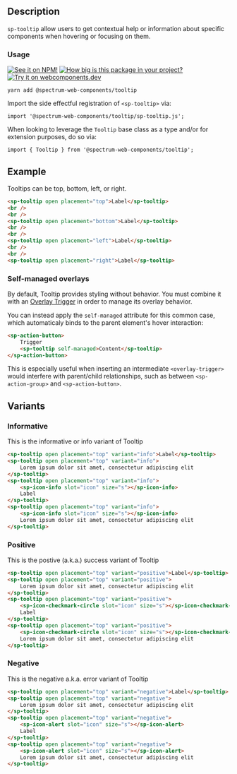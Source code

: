 ## Description

`sp-tooltip` allow users to get contextual help or information about specific components when hovering or focusing on them.

### Usage

[![See it on NPM!](https://img.shields.io/npm/v/@spectrum-web-components/tooltip?style=for-the-badge)](https://www.npmjs.com/package/@spectrum-web-components/tooltip)
[![How big is this package in your project?](https://img.shields.io/bundlephobia/minzip/@spectrum-web-components/tooltip?style=for-the-badge)](https://bundlephobia.com/result?p=@spectrum-web-components/tooltip)
[![Try it on webcomponents.dev](https://img.shields.io/badge/Try%20it%20on-webcomponents.dev-green?style=for-the-badge)](https://webcomponents.dev/edit/collection/fO75441E1Q5ZlI0e9pgq/VmbuRedDUMmN4amLK7ie/src/index.ts)

```
yarn add @spectrum-web-components/tooltip
```

Import the side effectful registration of `<sp-tooltip>` via:

```
import '@spectrum-web-components/tooltip/sp-tooltip.js';
```

When looking to leverage the `Tooltip` base class as a type and/or for extension purposes, do so via:

```
import { Tooltip } from '@spectrum-web-components/tooltip';
```

## Example

Tooltips can be top, bottom, left, or right.

```html
<sp-tooltip open placement="top">Label</sp-tooltip>
<br />
<br />
<sp-tooltip open placement="bottom">Label</sp-tooltip>
<br />
<br />
<sp-tooltip open placement="left">Label</sp-tooltip>
<br />
<br />
<sp-tooltip open placement="right">Label</sp-tooltip>
```

### Self-managed overlays

By default, Tooltip provides styling without behavior.
You must combine it with an [Overlay Trigger](https://opensource.adobe.com/spectrum-web-components/components/overlay-trigger/#%22hover%22-content-only) in order to manage its overlay behavior.

You can instead apply the `self-managed` attribute for this common case,
which automaticaly binds to the parent element's hover interaction:

```html
<sp-action-button>
    Trigger
    <sp-tooltip self-managed>Content</sp-tooltip>
</sp-action-button>
```

This is especially useful when inserting an intermediate `<overlay-trigger>` would interfere with
parent/child relationships, such as between `<sp-action-group>` and `<sp-action-button>`.

## Variants

### Informative

This is the informative or info variant of Tooltip

```html
<sp-tooltip open placement="top" variant="info">Label</sp-tooltip>
<sp-tooltip open placement="top" variant="info">
    Lorem ipsum dolor sit amet, consectetur adipiscing elit
</sp-tooltip>
<sp-tooltip open placement="top" variant="info">
    <sp-icon-info slot="icon" size="s"></sp-icon-info>
    Label
</sp-tooltip>
<sp-tooltip open placement="top" variant="info">
    <sp-icon-info slot="icon" size="s"></sp-icon-info>
    Lorem ipsum dolor sit amet, consectetur adipiscing elit
</sp-tooltip>
```

### Positive

This is the postive (a.k.a.) success variant of Tooltip

```html
<sp-tooltip open placement="top" variant="positive">Label</sp-tooltip>
<sp-tooltip open placement="top" variant="positive">
    Lorem ipsum dolor sit amet, consectetur adipiscing elit
</sp-tooltip>
<sp-tooltip open placement="top" variant="positive">
    <sp-icon-checkmark-circle slot="icon" size="s"></sp-icon-checkmark-circle>
    Label
</sp-tooltip>
<sp-tooltip open placement="top" variant="positive">
    <sp-icon-checkmark-circle slot="icon" size="s"></sp-icon-checkmark-circle>
    Lorem ipsum dolor sit amet, consectetur adipiscing elit
</sp-tooltip>
```

### Negative

This is the negative a.k.a. error variant of Tooltip

```html
<sp-tooltip open placement="top" variant="negative">Label</sp-tooltip>
<sp-tooltip open placement="top" variant="negative">
    Lorem ipsum dolor sit amet, consectetur adipiscing elit
</sp-tooltip>
<sp-tooltip open placement="top" variant="negative">
    <sp-icon-alert slot="icon" size="s"></sp-icon-alert>
    Label
</sp-tooltip>
<sp-tooltip open placement="top" variant="negative">
    <sp-icon-alert slot="icon" size="s"></sp-icon-alert>
    Lorem ipsum dolor sit amet, consectetur adipiscing elit
</sp-tooltip>
```
